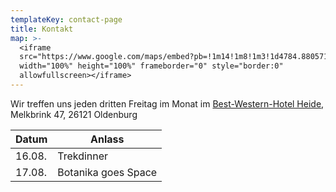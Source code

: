 ```yaml
---
templateKey: contact-page
title: Kontakt
map: >-
  <iframe
  src="https://www.google.com/maps/embed?pb=!1m14!1m8!1m3!1d4784.880571811187!2d8.202221!3d53.156139!3m2!1i1024!2i768!4f13.1!3m3!1m2!1s0x0%3A0xc8970fb1feaefc4c!2sBest+Western+Hotel+Heide+Oldenburg!5e0!3m2!1sen!2sus!4v1563031014541!5m2!1sen!2sus"
  width="100%" height="100%" frameborder="0" style="border:0"
  allowfullscreen></iframe>
---
```

Wir treffen uns jeden dritten Freitag im Monat im [Best-Western-Hotel Heide](https://www.hotel-heide-oldenburg.de/), Melkbrink 47, 26121 Oldenburg

| Datum  | Anlass              |
| ------ | ------------------- |
| 16.08. | Trekdinner          |
| 17.08. | Botanika goes Space |
